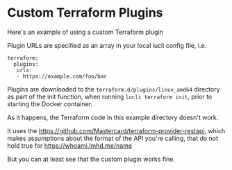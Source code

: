 # Custom Terraform Plugins

Here's an example of using a custom Terraform plugin

Plugin URLs are specified as an array in your local lucli config file, i.e.

```
terraform:
  plugins:
   urls:
   - https://example.com/foo/bar
```

Plugins are downloaded to the `terraform.d/plugins/linux_amd64` directory as
part of the init function, when running `lucli terraform init`, prior to
starting the Docker container.

As it happens, the Terraform code in this example directory doesn't work.

It uses the https://github.com/Mastercard/terraform-provider-restapi, which
makes assumptions about the format of the API you're calling, that do not hold
true for https://whoami.lmhd.me/name

But you can at least see that the custom plugin works fine.
